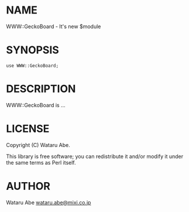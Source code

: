 # NAME

WWW::GeckoBoard - It's new $module

# SYNOPSIS

    use WWW::GeckoBoard;

# DESCRIPTION

WWW::GeckoBoard is ...

# LICENSE

Copyright (C) Wataru Abe.

This library is free software; you can redistribute it and/or modify
it under the same terms as Perl itself.

# AUTHOR

Wataru Abe <wataru.abe@mixi.co.jp>
